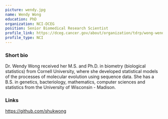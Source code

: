 ```yaml
---
picture: wendy.jpg
name: Wendy Wong
education: PhD
organization: NCI-DCEG
position: Senior Biomedical Research Scientist
profile_link: https://dceg.cancer.gov/about/organization/tdrp/wong-wendy
profile_type: NCI
---
```


### Short bio 
Dr. Wendy Wong received her M.S. and Ph.D. in biometry (biological statistics) from Cornell University, where she developed statistical models of the processes of molecular evolution using sequence data. She has a B.S. in genetics, bacteriology, mathematics, computer sciences and statistics from the University of Wisconsin - Madison.


### Links
<a href="https://github.com/shukwong">https://github.com/shukwong</a>